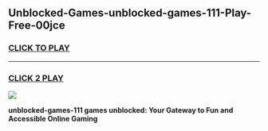 
## Unblocked-Games-unblocked-games-111-Play-Free-00jce
<h3>
<a href="https://premium76.site?title=unblocked-games-111&ref=18A1">CLICK TO PLAY</a></h3>
<hr>

<h3>
<a href="https://premium76.site?title=unblocked-games-111&ref=18A1">CLICK 2 PLAY</a>
  
</h3>

<a href="https://premium76.site?title=unblocked-games-111&ref=18A1"><img src="https://clearcache.store/games.png"></a>


**unblocked-games-111 games unblocked: Your Gateway to Fun and Accessible Online Gaming**

